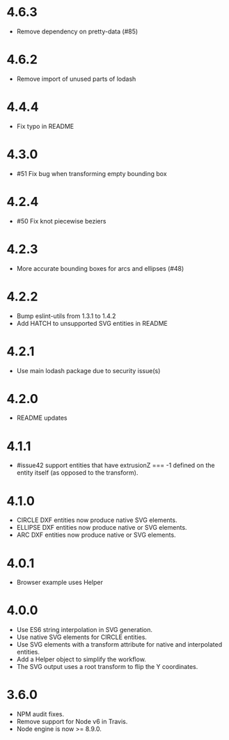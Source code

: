 # 4.6.3

- Remove dependency on pretty-data (#85)

# 4.6.2

- Remove import of unused parts of lodash

# 4.4.4

- Fix typo in README

# 4.3.0

- #51 Fix bug when transforming empty bounding box

# 4.2.4

- #50 Fix knot piecewise beziers

# 4.2.3

- More accurate bounding boxes for arcs and ellipses (#48)

# 4.2.2

- Bump eslint-utils from 1.3.1 to 1.4.2
- Add HATCH to unsupported SVG entities in README

# 4.2.1

- Use main lodash package due to security issue(s)

# 4.2.0

- README updates

# 4.1.1

- #issue42 support entities that have extrusionZ === -1 defined on the entity itself (as opposed to the transform).

# 4.1.0

- CIRCLE DXF entities now produce native <circle /> SVG elements.
- ELLIPSE DXF entities now produce native <path d="A..."/> or <ellipse /> SVG elements.
- ARC DXF entities now produce native <path d="A..."/> or <ellipse /> SVG elements.

# 4.0.1

- Browser example uses Helper

# 4.0.0

- Use ES6 string interpolation in SVG generation.
- Use native SVG <circle /> elements for CIRCLE entities.
- Use SVG <g/> elements with a transform attribute for native and interpolated entities.
- Add a Helper object to simplify the workflow.
- The SVG output uses a root transform to flip the Y coordinates.

# 3.6.0

- NPM audit fixes.
- Remove support for Node v6 in Travis.
- Node engine is now >= 8.9.0.
